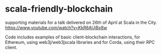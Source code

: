 # scala-friendly-blockchain
supporting materials for a talk delivered on 26th of April at Scala in the City.
https://www.youtube.com/watch?v=KkR6AUjBx8w

Code includes examples of basic client-blockchain interactions, for Ethereum, using web3j/web3jscala libraries and for Corda,
using their RPC client.
